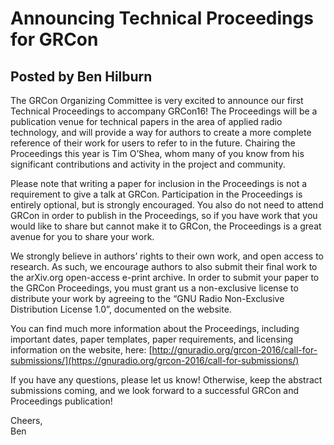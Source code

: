 
# Announcing Technical Proceedings for GRCon
## Posted by Ben Hilburn

The GRCon Organizing Committee is very excited to announce our first Technical Proceedings to accompany GRCon16! The Proceedings will be a publication venue for technical papers in the area of applied radio technology, and will provide a way for authors to create a more complete reference of their work for users to refer to in the future. Chairing the Proceedings this year is Tim O&#8217;Shea, whom many of you know from his significant contributions and activity in the project and community.

Please note that writing a paper for inclusion in the Proceedings is not a requirement to give a talk at GRCon. Participation in the Proceedings is entirely optional, but is strongly encouraged. You also do not need to attend GRCon in order to publish in the Proceedings, so if you have work that you would like to share but cannot make it to GRCon, the Proceedings is a great avenue for you to share your work.

We strongly believe in authors&#8217; rights to their own work, and open access to research. As such, we encourage authors to also submit their final work to the arXiv.org open-access e-print archive. In order to submit your paper to the GRCon Proceedings, you must grant us a non-exclusive license to distribute your work by agreeing to the &#8220;GNU Radio Non-Exclusive Distribution License 1.0&#8221;, documented on the website.

You can find much more information about the Proceedings, including important dates, paper templates, paper requirements, and licensing information on the website, here: [http://gnuradio.org/grcon-2016/call-for-submissions/](https://gnuradio.org/grcon-2016/call-for-submissions/)

If you have any questions, please let us know! Otherwise, keep the abstract submissions coming, and we look forward to a successful GRCon and Proceedings publication!

Cheers,<br />
Ben
